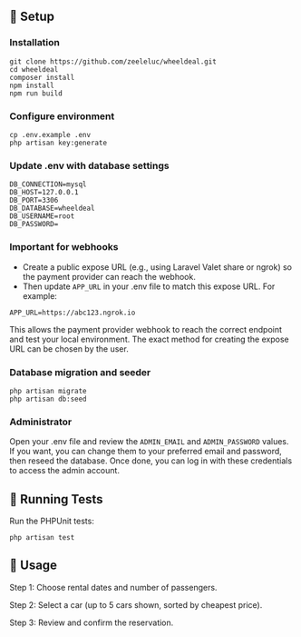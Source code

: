 ## 🚀 Setup

### Installation
```
git clone https://github.com/zeeleluc/wheeldeal.git
cd wheeldeal
composer install
npm install
npm run build
```

### Configure environment
```
cp .env.example .env
php artisan key:generate
```

### Update .env with database settings
```
DB_CONNECTION=mysql
DB_HOST=127.0.0.1
DB_PORT=3306
DB_DATABASE=wheeldeal
DB_USERNAME=root
DB_PASSWORD=
```

### Important for webhooks

- Create a public expose URL (e.g., using Laravel Valet share or ngrok) so the payment provider can reach the webhook.
- Then update `APP_URL` in your .env file to match this expose URL. For example:
```text
APP_URL=https://abc123.ngrok.io
```
This allows the payment provider webhook to reach the correct endpoint and test your local environment. The exact method for creating the expose URL can be chosen by the user.

### Database migration and seeder
```
php artisan migrate
php artisan db:seed
```

### Administrator
Open your .env file and review the `ADMIN_EMAIL` and `ADMIN_PASSWORD` values. If you want, you can change them to your preferred email and password, then reseed the database. Once done, you can log in with these credentials to access the admin account.

## 🧪 Running Tests

Run the PHPUnit tests:
```
php artisan test
```

## 📱 Usage

Step 1: Choose rental dates and number of passengers.

Step 2: Select a car (up to 5 cars shown, sorted by cheapest price).

Step 3: Review and confirm the reservation.